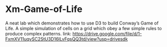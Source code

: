 # Xm-Game-of-Life
A neat lab which demonstrates how to use D3 to build Conway’s Game of Life. A simple simulation of cells on a grid which obey a few simple rules to produce complex patterns.
link:
https://drive.google.com/file/d/1-FxmXV11uqvSC2StU3D16ILvFqsQQ3td/view?usp=drivesdk
